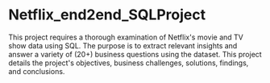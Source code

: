 # Netflix_end2end_SQLProject
This project requires a thorough examination of Netflix's movie and TV show data using SQL. The purpose is to extract relevant insights and answer a variety of (20+) business questions using the dataset. This project details the project's objectives, business challenges, solutions, findings, and conclusions. 
